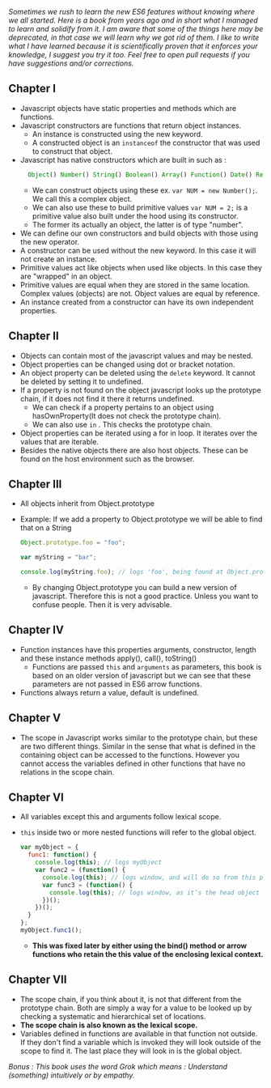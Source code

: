 _Sometimes we rush to learn the new ES6 features without knowing where we all started. Here is a book from years ago and in short what I managed to learn and solidify from it. I am aware that some of the things here may be deprecated, in that case we will learn why we got rid of them._
_I like to write what I have learned because it is scientifically proven that it enforces your knowledge, I suggest you try it too._
_Feel free to open pull requests if you have suggestions and/or corrections._

## Chapter I

- Javascript objects have static properties and methods which are functions.
- Javascript constructors are functions that return object instances.
  - An instance is constructed using the new keyword.
  - A constructed object is an `instanceof` the constructor that was used to construct that object.
- Javascript has native constructors which are built in such as :
  ```javascript
    Object() Number() String() Boolean() Array() Function() Date() RegExp() Error()
  ```
  - We can construct objects using these ex. `var NUM = new Number();`. We call this a complex object.
  - We can also use these to build primitive values `var NUM = 2;` is a primitive value also built under the hood using its constructor.
  - The former its actually an object, the latter is of type "number".
- We can define our own constructors and build objects with those using the new operator.
- A constructor can be used without the new keyword. In this case it will not create an instance.
- Primitive values act like objects when used like objects. In this case they are "wrapped" in an object.
- Primitive values are equal when they are stored in the same location. Complex values (objects) are not.
  Object values are equal by reference.
- An instance created from a constructor can have its own independent properties.

## Chapter II

- Objects can contain most of the javascript values and may be nested.
- Object properties can be changed using dot or bracket notation.
- An object property can be deleted using the `delete` keyword. It cannot be deleted by setting it to undefined.
- If a property is not found on the object javascript looks up the prototype chain, if it does not find it there it returns undefined.
  - We can check if a property pertains to an object using hasOwnProperty(It does not check the prototype chain).
  - We can also use `in` . This checks the prototype chain.
- Object properties can be iterated using a for in loop. It iterates over the values that are iterable.
- Besides the native objects there are also host objects. These can be found on the host environment such as the browser.

## Chapter III

- All objects inherit from Object.prototype
- Example: If we add a property to Object.prototype we will be able to find that on a String

  ```javascript
  Object.prototype.foo = "foo";

  var myString = "bar";

  console.log(myString.foo); // logs 'foo', being found at Object.prototype.foo via prototype chain
  ```

  - By changing Object.prototype you can build a new version of javascript. Therefore this is not a good practice. Unless you want to confuse people. Then it is very advisable.

## Chapter IV

- Function instances have this properties arguments, constructor, length and these instance methods apply(), call(), toString()
  - Functions are passed `this` and `arguments` as parameters, this book is based on an older version of javascript but we can see that these parameters are not passed in ES6 arrow functions.
- Functions always return a value, default is undefined.

## Chapter V

- The scope in Javascript works similar to the prototype chain, but these are two different things. Similar in the sense that what is defined in the containing object can be accessed to the functions. However you cannot access the variables defined in other functions that have no relations in the scope chain.

## Chapter VI

- All variables except this and arguments follow lexical scope.
- `this` inside two or more nested functions will refer to the global object.

  ```javascript
  var myObject = {
    func1: function() {
      console.log(this); // logs myObject
      var func2 = (function() {
        console.log(this); // logs window, and will do so from this point on
        var func3 = (function() {
          console.log(this); // logs window, as it’s the head object
        })();
      })();
    }
  };
  myObject.func1();
  ```

  - **This was fixed later by either using the bind() method or arrow functions who retain the this value of the enclosing lexical context.**

## Chapter VII

- The scope chain, if you think about it, is not that different from the prototype chain. Both are simply a way for a value to be looked up by checking a systematic and hierarchical set of locations.
- **The scope chain is also known as the lexical scope.**
- Variables defined in functions are available in that function not outside. If they don't find a variable which is invoked they will look outside of the scope to find it. The last place they will look in is the global object.

_Bonus : This book uses the word Grok which means : Understand (something) intuitively or by empathy._
